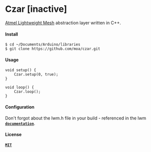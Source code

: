 # Czar [inactive]

[Atmel Lightweight Mesh](http://www.atmel.com/tools/lightweight_mesh.aspx) abstraction layer written in C++.

#### Install

```Shell
$ cd ~/Documents/Arduino/libraries
$ git clone https://github.com/moa/czar.git
```

#### Usage

```Arduino
void setup() {
    Czar.setup(0, true);
}
    
void loop() {
    Czar.loop();
}
```

#### Configuration

Don't forgot about the lwm.h file in your build - referenced in the lwm [**`documentation`**](https://github.com/moa/lwm#configuration).

#### License

[**`MIT`**](LICENSE)
